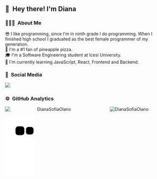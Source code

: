 ## 👋 &nbsp;Hey there! I'm Diana

### 👩🏾‍💻 &nbsp;About Me

😎&nbsp;I like programming, since I'm in ninth grade I do programming. When I finished high school I graduated as the best female programmer of my generation.\
🍕&nbsp;I'm a #1 fan of pineapple pizza.\
🎓&nbsp;I'm a Software Engineering student at Icesi University.\
🧠&nbsp;I'm currently learning JavaScript, React, Frontend and Backend.

### 📱 &nbsp;Social Media

<a href="https://instagram.com/sofi._.di" target="_blank"><img src="https://img.shields.io/badge/-Instagram-%23E4405F?style=for-the-badge&logo=instagram&logoColor=white" target="_blank"></a>

### ⚙️ &nbsp;GitHub Analytics

<div align="center">
  <img align="left" src="https://github-readme-stats.vercel.app/api?username=DianaSofiaOlano&show_icons=true&theme=react&include_all_commits=true&locale=en" alt="DianaSofiaOlano" width="60%">

<img src="https://github-readme-stats.vercel.app/api/top-langs?username=DianaSofiaOlano&show_icons=true&theme=react&include_all_commits=true&locale=en&layout=compact" alt="DianaSofiaOlano" width="37%">
</div>
  
![Snake animation](https://github.com/rafaballerini/rafaballerini/blob/output/github-contribution-grid-snake.svg)
